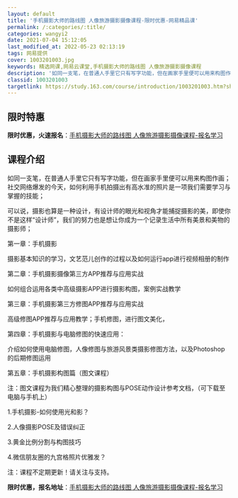 ```yaml
---
layout: default
title: '手机摄影大师的路线图 人像旅游摄影摄像课程-限时优惠-网易精品课'
permalink: /:categories/:title/
categories: wangyi2
date: 2021-07-04 15:12:05
last_modified_at: 2022-05-23 02:13:19
tags: 网易提供
cover: 1003201003.jpg
keywords: 精选网课,网易云课堂,手机摄影大师的路线图 人像旅游摄影摄像课程
description: '如同一支笔，在普通人手里它只有写字功能，但在画家手里便可以用来构图作画；社交网络爆发的今天，如何利用手机拍摄出有高水准的'
classid: 1003201003
targetlink: https://study.163.com/course/introduction/1003201003.htm?share=1&shareId=1025206652&utm_campaign=share&utm_medium=iphoneShare&utm_source=&utm_u=1025206652
---
```


## 限时特惠

**限时优惠，火速报名**：[手机摄影大师的路线图 人像旅游摄影摄像课程-报名学习](https://study.163.com/course/introduction/1003201003.htm?share=1&shareId=1025206652&utm_campaign=share&utm_medium=iphoneShare&utm_source=&utm_u=1025206652)

## 课程介绍

如同一支笔，在普通人手里它只有写字功能，但在画家手里便可以用来构图作画；社交网络爆发的今天，如何利用手机拍摄出有高水准的照片是一项我们需要学习与掌握的技能；

可以说，摄影也算是一种设计，有设计师的眼光和视角才能捕捉摄影的美，即使你不是这样“设计师”，我们的努力也是想让你成为一个记录生活中所有美景和美物的摄影师；



第一章：手机摄影

摄影基本知识的学习，文艺范儿创作的过程以及如何运行app进行视频相册的制作

第二章：手机摄影摄像第三方APP推荐与应用实战

如何组合运用各类中高级摄影APP进行摄影构图，案例实战教学

第三章：手机摄影第三方修图APP推荐与应用实战

高级修图APP推荐与应用教学；手机修图，进行图文美化，

第四章：手机摄影与电脑修图的快速应用：

介绍如何使用电脑修图，人像修图与旅游风景类摄影修图方法，以及Photoshop的后期修图运用

第五章：手机摄影构图篇（图文课程）

注：图文课程为我们精心整理的摄影构图与POSE动作设计参考文档，（可下载至电脑与手机上）

1.手机摄影-如何使用光和影？

2.人像摄影POSE及错误纠正

3.黄金比例分割与构图技巧

4.微信朋友圈的九宫格照片优雅发？

注：课程不定期更新！请关注与支持。

**限时优惠，报名地址**：[手机摄影大师的路线图 人像旅游摄影摄像课程-报名学习](https://study.163.com/course/introduction/1003201003.htm?share=1&shareId=1025206652&utm_campaign=share&utm_medium=iphoneShare&utm_source=&utm_u=1025206652)

